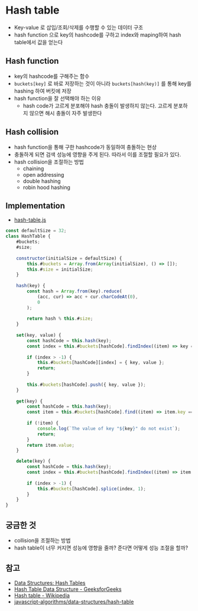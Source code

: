 # Hash table

- Key-value 로 삽입/조회/삭제를 수행할 수 있는 데이터 구조
- hash function 으로 key의 hashcode를 구하고 index와 maping하여 hash table에서 값을 얻는다

## Hash function
- key의 hashcode를 구해주는 함수
- `buckets[key]` 로 바로 저장하는 것이 아니라 `buckets[hash(key)]` 를 통해 key를 hashing 하여 버킷에 저장
- hash function을 잘 선택해야 하는 이유
	- hash code가 고르게 분포해야 hash 충돌이 발생하지 않는다. 고르게 분포하지 않으면 해시 충돌이 자주 발생한다

## Hash collision
- hash function을 통해 구한 hashcode가 동일하여 충돌하는 현상
- 충돌하게 되면 검색 성능에 영향을 주게 된다. 따라서 이를 조절할 필요가 있다.
- hash collision을 조절하는 방법
	- chaining
	- open addressing
	- double hashing
	- robin hood hashing

## Implementation
- [hash-table.js](./hash-table.js)

```js
const defaultSize = 32;
class HashTable {
	#buckets;
	#size;
	
	constructor(initialSize = defaultSize) {
		this.#buckets = Array.from(Array(initialSize), () => []);
		this.#size = initialSize;
	}
	
	hash(key) {
		const hash = Array.from(key).reduce(
			(acc, cur) => acc + cur.charCodeAt(0),
			0
		);
		
		return hash % this.#size;
	}
	
	set(key, value) {
		const hashCode = this.hash(key);
		const index = this.#buckets[hashCode].findIndex((item) => key === item.key);
		
		if (index > -1) {
			this.#buckets[hashCode][index] = { key, value };
			return;
		}
		
		this.#buckets[hashCode].push({ key, value });
	}
	
	get(key) {
		const hashCode = this.hash(key);
		const item = this.#buckets[hashCode].find((item) => item.key === key);
		
		if (!item) {
			console.log(`The value of key "${key}" do not exist`);
			return;
		}
		return item.value;
	}

	delete(key) {
		const hashCode = this.hash(key);
		const index = this.#buckets[hashCode].findIndex((item) => item.key === key);
		
		if (index > -1) {
			this.#buckets[hashCode].splice(index, 1);
		}
	}
}
```

## 궁금한 것
- collision을 조절하는 방법
- hash table이 너무 커지면 성능에 영향을 줄까? 준다면 어떻게 성능 조절을 할까?

## 참고
- [Data Structures: Hash Tables](https://youtu.be/shs0KM3wKv8?si=3bk_Y2YKpLTUEla9)
- [Hash Table Data Structure - GeeksforGeeks](https://www.geeksforgeeks.org/hash-table-data-structure/)
- [Hash table - Wikipedia](https://en.wikipedia.org/wiki/Hash_table)
- [javascript-algorithms/data-structures/hash-table](https://github.com/trekhleb/javascript-algorithms/tree/master/src/data-structures/hash-table)
